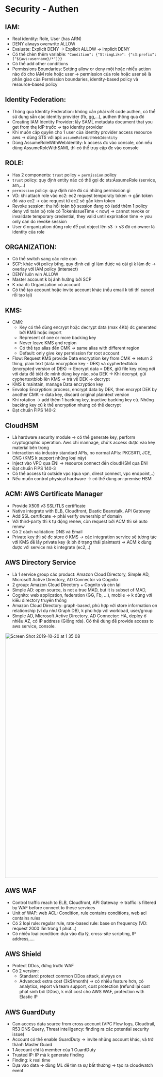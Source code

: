 # Security - Authen

## IAM:
 - Real identity: Role, User (has ARN)
 - DENY always overwrite ALLOW
 - Evaluate: Explicit DENY -> Explicit ALLOW -> implicit DENY
 - Có thể chèn thêm variable: `"Condition": {"StringLike": {"s3:prefix": ["${aws:username}/*"]}}`
 - Có thể add other conditions
 - Permissions Boundaries: Setting allow or deny một hoặc nhiều action nào đó cho IAM role hoặc user -> permission của role hoặc user sẽ là phần giao của Permission boundaries, identity-based policy và resource-based policy

## Identity Federation:
 - Thông qua Identity Federation: không cần phải viết code authen, có thể sử dụng sẵn các identity provider (fb, gg,...), authen thông qua đó
 - Creating IAM Identity Provider: lấy SAML metadata document that you get from the IdP trước -> tạo identity provider  
 - Khi muốn cấp quyền cho 1 user của identity provider access resource aws -> dùng STS với api: `assumeRoleWithWebIdentity`
 - Dùng AssumeRoleWithWebIdentity: k access đc vào console, còn nếu dùng AssumeRoleWithSAML thì có thể truy cập đc vào console

## ROLE:
 - Has 2 components: `trust` policy + `permission` policy
 - `trust` policy: quy định entity nào có thể gọi đc sts:AssumeRole (service, arn,...)
 - `permission` policy: quy định role đó có những permission gì
 - VD: khi attach role vào ec2: ec2 request temporaty token -> gắn token đó vào ec2 -> các request từ ec2 sẽ gắn kèm token
 - Revoke session: thu hồi toàn bộ session đang có (add thêm 1 policy deny với toàn bộ role có TokenIssueTime < now)
  -> cannot revoke or invalidate temporary credential, they valid until expriration time -> you only can do revoke session
 - User ở organization dùng role để put object lên s3 -> s3 đó có owner là identity của role
 
 
 ## ORGANIZATION:
  - Có thể switch sang các role con
  - SCP: khác với policy bthg, quy định cái gì làm được và cái gì k làm đc -> overlay với IAM policy (intersect)
  - DENY luôn win ALLOW
  - Master account k bị ảnh hưởng bởi SCP
  - K xóa đc Organization có account
  - Có thể tạo account hoặc invite account khác (nếu email k tới thì cancel rồi tạo lại)

## KMS:
  - CMK: 
    - Key có thể dùng encrypt hoặc decrypt data (max 4Kb) đc generated bởi KMS hoặc import
    - Represent of one or more backing key 
    - Never leave KMS and region 
    - Có thể tạo alias đến CMK -> same alias with different region
    - Default: only give key permission for root account
  - Flow: Request KMS provide Data encryption key from CMK -> return 2 thing, plain text (data encryption key - DEK) và cyphertextblob (encrypted version of DEK)
   -> Encrypt data = DEK, giữ file key cùng nơi với data để biết đc mình dùng key nào, xóa DEK
   -> Khi decrypt, gửi cyphertextblob lên KMS -> trả về DEK -> decrypt
  - KMS k maintain, manage Data encryption key
  - Envolop Encryption: process, encrypt data by DEK, then encrypt DEK by another CMK -> data key, discard original plaintext version
  - Khi rotation -> add thêm 1 backing key, inactive backing key cũ. Những backing key cũ k thể encryption nhưng có thể decrypt
  - Đạt chuẩn FIPS 140-2
  
## CloudHSM
  - Là hardware security module -> có thể generate key, perform cryptographic operation. Aws chỉ mannage, chứ k access được vào key material bên trong
  - Interaction via industry standard APIs, no normal APIs: PKCS#11, JCE, CNG (KMS k support những loại này)
  - Inject vào VPC qua ENI -> resource connect đến cloudHSM qua ENI
  - Đạt chuẩn FIPS 140-3
  - Có thể access từ outside vpc (qua vpn, direct connect, vpc endpoint,..)
  - Nếu muốn control physical hardware -> có thể dùng on-premise HSM
  
## ACM: AWS Certificate Manager
  - Provide X509 v3 SSL/TLS certificate
  - Native integrate with ELB, Cloudfront, Elastic Beanstalk, API Gateway
  - Add SSL certificate -> phải verify ownership of domain
  - Với third-party thì k tự động renew, còn request bởi ACM thì sẽ auto renew
  - Có 2 cách validation: DNS và Email
  - Private key thì sẽ đc store ở KMS -> các integration service sẽ tương tác với KMS để lấy private key (k bh ở trạng thái plaintext) -> ACM k dùng được với service mà k integrate (ec2,..)
 
 ##  AWS Directory Service
   - Là 1 service group các product: Amazon Cloud Directory, Simple AD, Microsoft Active Directory, AD Connector và Cognito
   - 2 group: Amazon Cloud Directory + Cognito và còn lại
   - Simple AD: open source, is not a true MAD, but it is subset of MAD,
   - Cognito: web application, federation (GG, Fb, ...), mobile -> k dùng với kiểu directory truyền thống
   - Amazon Cloud Directory: graph-based, phù hợp với store information on relationship (ví dụ như Graph DB), k phù hợp với workload, user/group
   - Simple AD, Microsoft Active Directory, AD Connector: HA, deploy ở nhiều AZ, có IP address (Giống rds). Có thể dùng để provide access to aws service, console.
  <img width="804" alt="Screen Shot 2019-10-20 at 1 35 08" src="https://user-images.githubusercontent.com/40649408/67148384-08721f80-f2da-11e9-88b3-61da9e6d4805.png">

##  AWS WAF
   - Control traffic reach to ELB, Cloudfront, API Gateway -> traffic is filtered by WAF before connect to these services
   - Unit of WAF: web ACL: Condition, rule contains conditions, web acl contains rules
   - Có 2 loại rule: regular rule, rate-based rule: base on frequency (VD: request 2000 lần trong 1 phút...)
   - Có nhiều loại condition: dựa vào địa lý, cross-site scripting, IP address,....

##  AWS Shield
  - Protect DDos, đứng trước WAF
  - Có 2 version: 
     - Standard: protect common DDos attack, always on
     - Advanced: extra cost (3k$/month) -> có nhiều feature hơn, có analytics, report và team support, cost protection (refund lại cost phát sinh bởi DDos), k mất cost cho AWS WAF, protection with Elastic IP

## AWS GuardDuty
  - Can access data source from cross account (VPC Flow logs, Cloudtrail, R53 DNS Query, Threat intelligency: finding ra các potential security issue)
  - Account có thể enable GuardDuty -> invite những account khác, và trở thành Master Guard
  - 1 Account chỉ là member của 1 GuardDuty
  - Trusted IP: IP mà k generate finding
  - Finding: k real time
  - Dựa vào data -> dùng ML để tìm ra sự bất thường -> tạo ra cloudwatch event
